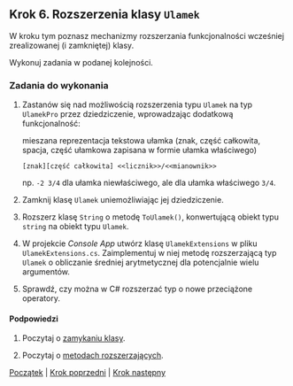 ## Krok 6. Rozszerzenia klasy `Ulamek` ##

W kroku tym poznasz mechanizmy rozszerzania funkcjonalności wcześniej zrealizowanej (i zamkniętej) klasy.


Wykonuj zadania w podanej kolejności.

### Zadania do wykonania

1. Zastanów się nad możliwością rozszerzenia typu `Ulamek` na typ `UlamekPro` przez dziedziczenie, wprowadzając dodatkową funkcjonalność: 

    mieszana reprezentacja tekstowa ułamka (znak, część całkowita, spacja, część ułamkowa zapisana w formie ułamka właściwego)
    
    ````[znak][część całkowita] <<licznik>>/<<mianownik>>````

    np. `-2 3/4` dla ułamka niewłaściwego, ale dla ułamka właściwego `3/4`.

2. Zamknij klasę `Ulamek` uniemożliwiając jej dziedziczenie.

3. Rozszerz klasę `String` o metodę `ToUlamek()`, konwertującą obiekt typu `string` na obiekt typu `Ulamek`.

4. W projekcie _Console App_ utwórz klasę `UlamekExtensions` w pliku `UlamekExtensions.cs`. Zaimplementuj w niej metodę rozszerzającą typ `Ulamek` o obliczanie średniej arytmetycznej dla potencjalnie wielu argumentów.

5. Sprawdź, czy można w C# rozszerzać typ o nowe przeciążone operatory.

#### Podpowiedzi

1. Poczytaj o [zamykaniu klasy](https://docs.microsoft.com/en-us/dotnet/csharp/language-reference/keywords/sealed).

1. Poczytaj o [metodach rozszerzających](https://docs.microsoft.com/en-us/dotnet/csharp/programming-guide/classes-and-structs/extension-methods).



[Początek](Readme.md) | [Krok poprzedni](step05.md) | [Krok następny](step07.md)